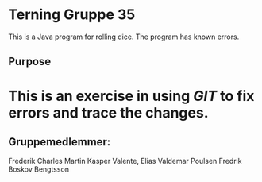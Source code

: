 # Terning Gruppe 35
This is a Java program for rolling dice.
The program has known errors. 

## Purpose
This is an exercise in using _GIT_ to fix errors and trace the changes.
=======
## Gruppemedlemmer:
Frederik Charles Martin
Kasper Valente,
Elias Valdemar Poulsen
Fredrik Boskov Bengtsson

